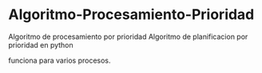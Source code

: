# Algoritmo-Procesamiento-Prioridad
Algoritmo de procesamiento por prioridad
Algoritmo de planificacion por prioridad en python

funciona para varios procesos.
